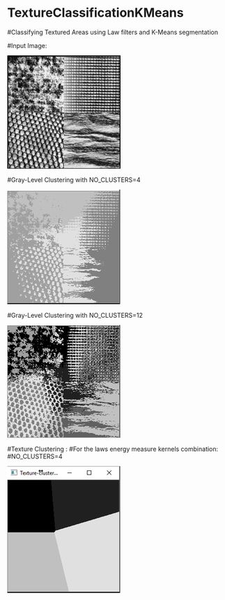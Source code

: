 # TextureClassificationKMeans
#Classifying Textured Areas using Law filters and K-Means segmentation

#Input Image:

![Alt text](/1.png?raw=true "Input Image")

#Gray-Level Clustering with NO_CLUSTERS=4 

![Alt text](/2.png?raw=true "NO_CLUSTERS=4")

#Gray-Level Clustering with NO_CLUSTERS=12

![Alt text](/3.png?raw=true "NO_CLUSTERS=12")

#Texture Clustering :
#For the laws energy measure kernels combination:
#NO_CLUSTERS=4

![Alt text](/4.png?raw=true "Law's Energy Measure NO_CLUSTERS=4")
